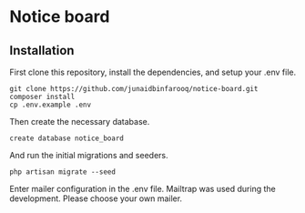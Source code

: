 # Notice board

## Installation

First clone this repository, install the dependencies, and setup your .env file.

```
git clone https://github.com/junaidbinfarooq/notice-board.git
composer install
cp .env.example .env
```

Then create the necessary database.

```
create database notice_board
```

And run the initial migrations and seeders.

```
php artisan migrate --seed
```

Enter mailer configuration in the .env file.
Mailtrap was used during the development. Please choose your own mailer.
